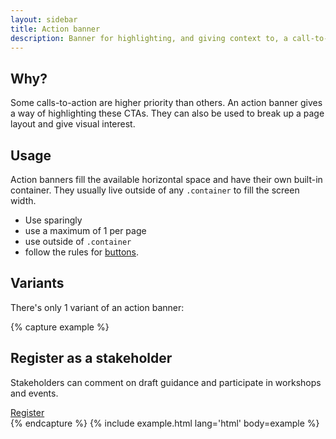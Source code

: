 ```yaml
---
layout: sidebar
title: Action banner
description: Banner for highlighting, and giving context to, a call-to-action
---
```


## Why?
Some calls-to-action are higher priority than others. An action banner gives a way of highlighting these CTAs. They can also be used to break up a page layout and give visual interest.

## Usage
Action banners fill the available horizontal space and have their own built-in container. They usually live outside of any `.container` to fill the screen width.
- Use sparingly
- use a maximum of 1 per page
- use outside of `.container`
- follow the rules for <a href="{{ site.baseurl }}{% link foundations/buttons.md %}">buttons</a>.

## Variants

There's only 1 variant of an action banner:

{% capture example %}
<section class="action-banner" data-no-inpagenav>
    <div class="action-banner__container">
        <div class="action-banner__inner">
            <div class="action-banner__text">
                <h2 class="action-banner__title">
                    Register as a stakeholder
                </h2>
                <p class="action-banner__intro">
                    Stakeholders can comment on draft guidance and participate in workshops and events.
                </p>
            </div>
            <div class="action-banner__actions">
                <a href="https://www.nice.org.uk/get-involved/stakeholder-registration" class="btn btn--inverse">
                    Register
                </a>
            </div>
        </div>
    </div>
</section>
{% endcapture %}
{% include example.html lang='html' body=example %}